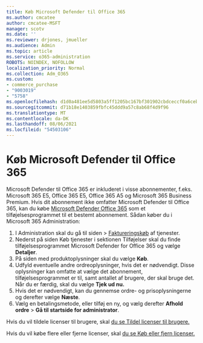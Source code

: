 ```yaml
---
title: Køb Microsoft Defender til Office 365
ms.author: cmcatee
author: cmcatee-MSFT
manager: scotv
ms.date: ''
ms.reviewer: drjones, jmueller
ms.audience: Admin
ms.topic: article
ms.service: o365-administration
ROBOTS: NOINDEX, NOFOLLOW
localization_priority: Normal
ms.collection: Adm_O365
ms.custom:
- commerce_purchase
- "9003019"
- "5758"
ms.openlocfilehash: d1d0a481ee5d5803a5ff1205bc167bf301902cbdceccf0a6ceb8497ebc65e54a
ms.sourcegitcommit: d71b18e1403859fbfc45ddd9a57c8ab68f4d9f96
ms.translationtype: MT
ms.contentlocale: da-DK
ms.lasthandoff: 08/06/2021
ms.locfileid: "54503106"
---
```

# <a name="purchase-microsoft-defender-for-office-365"></a>Køb Microsoft Defender til Office 365

Microsoft Defender til Office 365 er inkluderet i visse abonnementer, f.eks. Microsoft 365 E5, Office 365 E5, Office 365 A5 og Microsoft 365 Business Premium. Hvis dit abonnement ikke omfatter Microsoft Defender til Office 365, kan du købe [Microsoft Defender Office 365](/microsoft-365/security/office-365-security/office-365-atp) som et tilføjelsesprogrammet til et bestemt abonnement. Sådan køber du i Microsoft 365 Administration:

1. I Administration skal du gå til siden  >  [Faktureringskøb](https://go.microsoft.com/fwlink/p/?linkid=868433) af tjenester.
2. Nederst på siden  Køb tjenester i  sektionen Tilføjelser skal du finde tilføjelsesprogrammet Microsoft Defender for Office 365 og vælge **Detaljer**.
3. På siden med produktoplysninger skal du vælge **Køb**.
4. Udfyld eventuelle andre ordreoplysninger, hvis det er nødvendigt. Disse oplysninger kan omfatte at vælge det abonnement, tilføjelsesprogrammet er til, samt antallet af brugere, der skal bruge det. Når du er færdig, skal du vælge **Tjek ud nu.**
5. Hvis det er nødvendigt, kan du gennemse ordre- og prisoplysningerne og derefter vælge **Næste**.
6. Vælg en betalingsmetode, eller tilføj en ny, og vælg derefter **Afhold ordre**  >  **Gå til startside for administrator**.

Hvis du vil tildele licenser til brugere, skal [du se Tildel licenser til brugere.](/microsoft-365/admin/manage/assign-licenses-to-users)

Hvis du vil købe flere eller fjerne licenser, skal [du se Køb eller fjern licenser.](/microsoft-365/commerce/licenses/buy-licenses#buy-or-remove-licenses-for-your-business-subscription)
